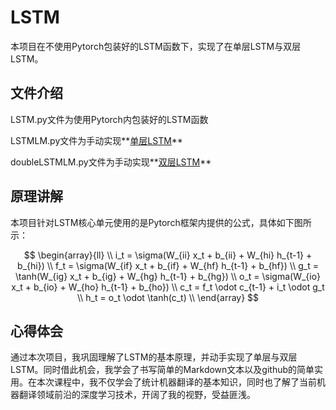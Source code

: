 # LSTM

本项目在不使用Pytorch包装好的LSTM函数下，实现了在单层LSTM与双层LSTM。

## 文件介绍

LSTM.py文件为使用Pytorch内包装好的LSTM函数

LSTMLM.py文件为手动实现**<u>单层LSTM</u>**

doubleLSTMLM.py文件为手动实现**<u>双层LSTM</u>**

## 原理讲解

本项目针对LSTM核心单元使用的是Pytorch框架内提供的公式，具体如下图所示：

$$
\begin{array}{ll} \\
            i_t = \sigma(W_{ii} x_t + b_{ii} + W_{hi} h_{t-1} + b_{hi}) \\
            f_t = \sigma(W_{if} x_t + b_{if} + W_{hf} h_{t-1} + b_{hf}) \\
            g_t = \tanh(W_{ig} x_t + b_{ig} + W_{hg} h_{t-1} + b_{hg}) \\
            o_t = \sigma(W_{io} x_t + b_{io} + W_{ho} h_{t-1} + b_{ho}) \\
            c_t = f_t \odot c_{t-1} + i_t \odot g_t \\
            h_t = o_t \odot \tanh(c_t) \\
        \end{array}
$$

## 心得体会

通过本次项目，我巩固理解了LSTM的基本原理，并动手实现了单层与双层LSTM。同时借此机会，我学会了书写简单的Markdown文本以及github的简单实用。在本次课程中，我不仅学会了统计机器翻译的基本知识，同时也了解了当前机器翻译领域前沿的深度学习技术，开阔了我的视野，受益匪浅。

